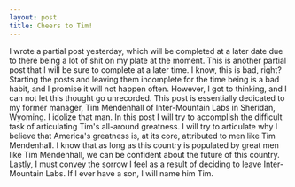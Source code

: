 ```yaml
---
layout: post
title: Cheers to Tim!
---
```


I wrote a partial post yesterday, which will be completed at a later date due to there being a lot of shit on my plate at the moment.
This is another partial post that I will be sure to complete at a later time. I know, this is bad, right? Starting the posts
and leaving them incomplete for the time being is a bad habit, and I promise it will not happen often. However, I got to thinking, and I can not
let this thought go unrecorded. This post is essentially dedicated to my former manager, Tim Mendenhall of Inter-Mountain Labs in Sheridan, Wyoming.
I idolize that man. In this post I will try to accomplish the difficult task of articulating Tim's all-around greatness. I will try to
articulate why I believe that America's greatness is, at its core, attributed to men like Tim Mendenhall. I know that as long as this country is 
populated by great men like Tim Mendenhall, we can be confident about the future of this country. Lastly, I must convey the sorrow I feel as a result
of deciding to leave Inter-Mountain Labs. If I ever have a son, I will name him Tim.
